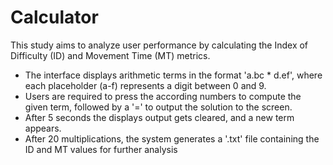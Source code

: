# Calculator

This study aims to analyze user performance by calculating the Index of Difficulty (ID) and Movement Time (MT) metrics.
+ The interface displays arithmetic terms in the format 'a.bc * d.ef', where each placeholder (a-f) represents a digit between 0 and 9.
+ Users are required to press the according numbers to compute the given term, followed by a '=' to output the solution to the screen. 
+ After 5 seconds the displays output gets cleared, and a new term appears.
+ After 20 multiplications, the system generates a '.txt' file containing the ID and MT values for further analysis